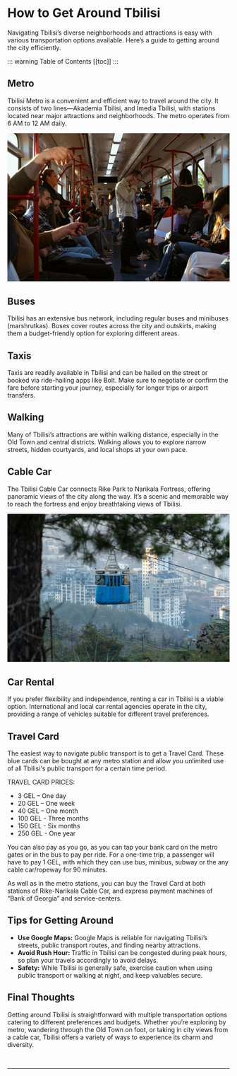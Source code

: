 # How to Get Around Tbilisi

Navigating Tbilisi’s diverse neighborhoods and attractions is easy with various transportation options available. Here’s a guide to getting around the city efficiently.

::: warning Table of Contents
[[toc]]
:::
## Metro

Tbilisi Metro is a convenient and efficient way to travel around the city. It consists of two lines—Akademia Tbilisi, and Imedia Tbilisi, with stations located near major attractions and neighborhoods. The metro operates from 6 AM to 12 AM daily.

![Metro](../../../assets/tbilisi-metro.jpg)

## Buses

Tbilisi has an extensive bus network, including regular buses and minibuses (marshrutkas). Buses cover routes across the city and outskirts, making them a budget-friendly option for exploring different areas.

## Taxis

Taxis are readily available in Tbilisi and can be hailed on the street or booked via ride-hailing apps like Bolt. Make sure to negotiate or confirm the fare before starting your journey, especially for longer trips or airport transfers.

## Walking

Many of Tbilisi’s attractions are within walking distance, especially in the Old Town and central districts. Walking allows you to explore narrow streets, hidden courtyards, and local shops at your own pace.

## Cable Car

The Tbilisi Cable Car connects Rike Park to Narikala Fortress, offering panoramic views of the city along the way. It’s a scenic and memorable way to reach the fortress and enjoy breathtaking views of Tbilisi.

![Furnicular](../../../assets/tbilisi-furnicular.jpg)

## Car Rental

If you prefer flexibility and independence, renting a car in Tbilisi is a viable option. International and local car rental agencies operate in the city, providing a range of vehicles suitable for different travel preferences.

## Travel Card

The easiest way to navigate public transport is to get a Travel Card. These blue cards can be bought at any metro station and allow you unlimited use of all Tbilisi's public transport for a certain time period.

TRAVEL CARD PRICES:

- 3 GEL – One day
- 20 GEL – One week
- 40 GEL – One month
- 100 GEL - Three months
- 150 GEL - Six months
- 250 GEL - One year

You can also pay as you go, as you can tap your bank card on the metro gates or in the bus to pay per ride. For a one-time trip, a passenger will have to pay 1 GEL, with which they can use bus, minibus, subway or the any cable car/ropeway for 90 minutes.

As well as in the metro stations, you can buy the Travel Card at both stations of Rike-Narikala Cable Car, and express payment machines of “Bank of Georgia” and service-centers.

## Tips for Getting Around

- **Use Google Maps:** Google Maps is reliable for navigating Tbilisi’s streets, public transport routes, and finding nearby attractions.
- **Avoid Rush Hour:** Traffic in Tbilisi can be congested during peak hours, so plan your travels accordingly to avoid delays.
- **Safety:** While Tbilisi is generally safe, exercise caution when using public transport or walking at night, and keep valuables secure.

## Final Thoughts

Getting around Tbilisi is straightforward with multiple transportation options catering to different preferences and budgets. Whether you’re exploring by metro, wandering through the Old Town on foot, or taking in city views from a cable car, Tbilisi offers a variety of ways to experience its charm and diversity.

&nbsp;

-----
&nbsp;

<!--@include: @/services-block.md-->